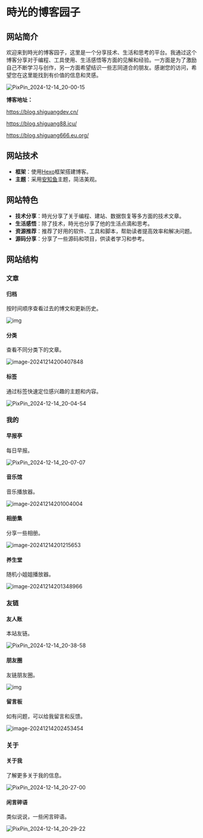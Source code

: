 # 時光的博客园子

## 网站简介

欢迎来到時光的博客园子，这里是一个分享技术、生活和思考的平台。我通过这个博客分享对于编程、工具使用、生活感悟等方面的见解和经验。一方面是为了激励自己不断学习与创作，另一方面希望结识一些志同道合的朋友。感谢您的访问，希望您在这里能找到有价值的信息和灵感。

![PixPin_2024-12-14_20-00-15](https://img.shiguangdev.cn/i/2024/12/14/675d73708366b.webp)

**博客地址：**

https://blog.shiguangdev.cn/

https://blog.shiguang88.icu/

https://blog.shiguang666.eu.org/



## 网站技术

- **框架**：使用[Hexo](https://hexo.io/)框架搭建博客。
- **主题**：采用[安知鱼](https://github.com/anzhiyu-c/hexo-theme-anzhiyu)主题，简洁美观。



## 网站特色

- **技术分享**：時光分享了关于编程、建站、数据恢复等多方面的技术文章。
- **生活感悟**：除了技术，時光也分享了他的生活点滴和思考。
- **资源推荐**：推荐了好用的软件、工具和脚本，帮助读者提高效率和解决问题。
- **源码分享**：分享了一些源码和项目，供读者学习和参考。

## 网站结构

### 文章

#### 归档

按时间顺序查看过去的博文和更新历史。

![img](https://img.shiguangdev.cn/i/2024/12/14/675d741047d0a.webp)

#### 分类

查看不同分类下的文章。

![image-20241214200407848](https://img.shiguangdev.cn/i/2024/12/14/675d7437264b3.webp)


#### 标签

通过标签快速定位感兴趣的主题和内容。

![PixPin_2024-12-14_20-04-54](https://img.shiguangdev.cn/i/2024/12/14/675d74a2cbde5.webp)





### 我的

####  早报亭

每日早报。

![PixPin_2024-12-14_20-07-07](https://img.shiguangdev.cn/i/2024/12/14/675d755173a86.webp)

#### 音乐馆

音乐播放器。

![image-20241214201004004](https://img.shiguangdev.cn/i/2024/12/14/675d759c6b409.webp)

#### 相册集

分享一些相册。

![image-20241214201215653](https://img.shiguangdev.cn/i/2024/12/14/675d76204e61b.webp)

#### 养生堂

随机小姐姐播放器。

![image-20241214201348966](https://img.shiguangdev.cn/i/2024/12/14/675d767d12738.webp)

### **友链**

#### 友人账

本站友链。

![PixPin_2024-12-14_20-38-58](https://img.shiguangdev.cn/i/2024/12/14/675d7c9239a38.webp)

#### 朋友圈

友链朋友圈。

![img](https://img.shiguangdev.cn/i/2024/12/14/675d78da1dd93.webp)

#### 留言板

如有问题，可以给我留言和反馈。

![image-20241214202453454](https://img.shiguangdev.cn/i/2024/12/14/675d7915a0c81.webp)

### **关于**

#### 关于我

了解更多关于我的信息。

![PixPin_2024-12-14_20-27-00](https://img.shiguangdev.cn/i/2024/12/14/675d79b4b3f88.webp)

#### 闲言碎语

类似说说，一些闲言碎语。

![PixPin_2024-12-14_20-29-22](https://img.shiguangdev.cn/i/2024/12/14/675d7a3b9e294.webp)








